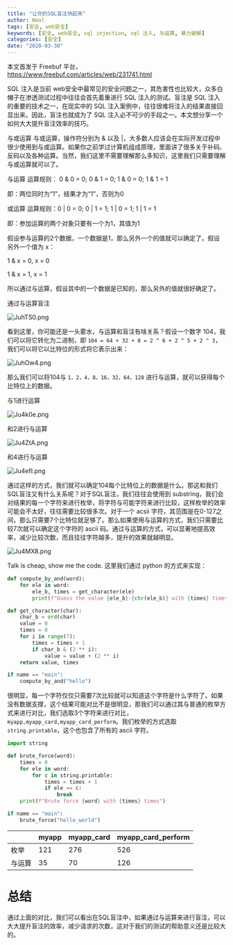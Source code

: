 ```yaml
---
title: "让你的SQL盲注快起来"
author: Neal
tags: [安全, web安全]
keywords: [安全, web安全, sql injection, sql 注入, 与运算, 暴力破解]
categories: [安全]
date: "2020-03-30" 
---
```


本文首发于 Freebuf 平台，https://www.freebuf.com/articles/web/231741.html

SQL 注入是当前 web安全中最常见的安全问题之一，其危害性也比较大，众多白帽子在渗透测试过程中往往会首先着重进行 SQL 注入的测试。盲注是 SQL 注入的重要的技术之一，在现实中的  SQL 注入案例中，往往很难将注入的结果直接回显出来。因此，盲注也就成为了 SQL 注入必不可少的手段之一。本文想分享一个如何大大提升盲注效率的技巧。

与或运算
与或运算，操作符分别为 & 以及 |，大多数人应该会在实际开发过程中很少使用到与或运算。如果你之前学过计算机组成原理，里面讲了很多关于补码、反码以及各种运算。当然，我们这里不需要理解那么多知识，这里我们只需要理解与或运算就可以了。

与运算
运算规则： 0 & 0 = 0; 0 & 1 = 0; 1 & 0 = 0; 1 & 1 = 1

即：两位同时为“1”，结果才为“1”，否则为0

或运算
运算规则：0 | 0 = 0; 0 | 1 = 1; 1 | 0 = 1; 1 | 1 = 1

即：参加运算的两个对象只要有一个为1，其值为1

假设参与运算的2个数据，一个数据是1，那么另外一个的值就可以确定了，假设另外一个值为 x：

1 & x = 0,  x = 0

1 & x = 1,  x = 1

所以通过与运算，假设其中的一个数据是已知的，那么另外的值就很好确定了。

通过与运算盲注

![JuhTS0.png](https://s1.ax1x.com/2020/04/19/JuhTS0.png)

看到这里，你可能还是一头雾水，与运算和盲注有啥关系？假设一个数字 104，我们可以将它转化为二进制，即 `104 = 64 + 32 + 8 = 2 ^ 6 + 2 ^ 5 + 2 ^ 3`，我们可以将它以比特位的形式将它表示出来：

![JuhOw4.png](https://s1.ax1x.com/2020/04/19/JuhOw4.png)

那么我们可以将104与 `1，2，4，8，16，32，64，128` 进行与运算，就可以获得每个比特位上的数据。

与1进行运算

![Ju4k0e.png](https://s1.ax1x.com/2020/04/19/Ju4k0e.png)

和2进行与运算

![Ju4ZtA.png](https://s1.ax1x.com/2020/04/19/Ju4ZtA.png)

和4进行与运算

![Ju4efI.png](https://s1.ax1x.com/2020/04/19/Ju4efI.png)

通过这样的方式，我们就可以确定104每个比特位上的数据是什么。那这和我们SQL盲注又有什么关系呢？对于SQL盲注，我们往往会使用到 substring，我们会对结果的每一个字符来进行枚举，将字符与可能字符来进行比较，这样枚举的效率可能会不太好，往往需要比较很多次。对于一个 acsii 字符，其范围是在0-127之间，那么只需要7个比特位就足够了。那么如果使用与运算的方式，我们只需要比较7次就可以确定这个字符的 ascii 码。通过与运算的方式，可以显著地提高效率，减少比较次数，而且往往字符越多，提升的效果就越明显。

![Ju4MX8.png](https://s1.ax1x.com/2020/04/19/Ju4MX8.png)

Talk is cheap, show me the code. 这里我们通过 python 的方式来实现：

```python
def compute_by_and(word):
    for ele in word:
        ele_b, times = get_character(ele)
        print(f"Guess the value {ele_b}:{chr(ele_b)} with {times} times")

def get_character(char):
    char_b = ord(char)
    value = 0
    times = 0
    for i in range(7):
        times = times + 1
        if char_b & (2 ** i):
            value = value + (2 ** i)
    return value, times

if name == "main":
    compute_by_and("hello")
```

很明显，每一个字符仅仅只需要7次比较就可以知道这个字符是什么字符了。如果没有数据支撑，这个结果可能对比不是很明显，那我们可以通过其与普通的枚举方式来进行对比，我们选取3个字符来进行对比，`myapp,myapp_card,myapp_card_perform`。我们枚举的方式选取 `string.printable`，这个也包含了所有的 ascii 字符。

```python
import string

def brute_force(word):
    times = 0
    for ele in word:
        for c in string.printable:
            times = times + 1
            if ele == c:
                break
    print(f"Brute force {word} with {times} times")

if name == "main":
    brute_force("hello_world")
```

|    	|  myapp 	|myapp_card    	|   myapp_card_perform	|
|---	|---	|---	|---	|
|   枚举	|   121	|  276 	|   526	|
|   与运算	|  35 	|70   	| 126  	|   	

# 总结

通过上面的对比，我们可以看出在SQL盲注中，如果通过与运算来进行盲注，可以大大提升盲注的效率，减少请求的次数，这对于我们的测试的帮助意义还是比较大的。
